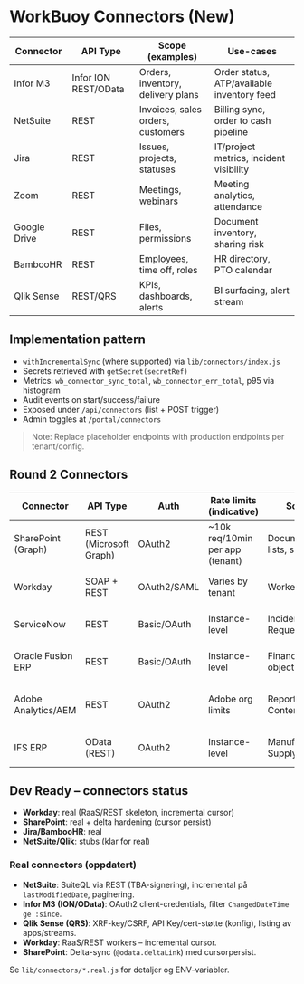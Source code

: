 # WorkBuoy Connectors (New)

| Connector     | API Type      | Scope (examples)                         | Use-cases                                    |
|---------------|---------------|------------------------------------------|----------------------------------------------|
| Infor M3      | Infor ION REST/OData | Orders, inventory, delivery plans     | Order status, ATP/available inventory feed   |
| NetSuite      | REST          | Invoices, sales orders, customers        | Billing sync, order to cash pipeline         |
| Jira          | REST          | Issues, projects, statuses               | IT/project metrics, incident visibility      |
| Zoom          | REST          | Meetings, webinars                       | Meeting analytics, attendance                |
| Google Drive  | REST          | Files, permissions                       | Document inventory, sharing risk             |
| BambooHR      | REST          | Employees, time off, roles               | HR directory, PTO calendar                   |
| Qlik Sense    | REST/QRS      | KPIs, dashboards, alerts                 | BI surfacing, alert stream                   |

## Implementation pattern
- `withIncrementalSync` (where supported) via `lib/connectors/index.js`
- Secrets retrieved with `getSecret(secretRef)`
- Metrics: `wb_connector_sync_total`, `wb_connector_err_total`, p95 via histogram
- Audit events on start/success/failure
- Exposed under `/api/connectors` (list + POST trigger)
- Admin toggles at `/portal/connectors`

> Note: Replace placeholder endpoints with production endpoints per tenant/config.


## Round 2 Connectors

| Connector           | API Type                | Auth        | Rate limits (indicative)            | Scope                                   | Enterprise Use-cases                               |
|---------------------|-------------------------|-------------|-------------------------------------|-----------------------------------------|----------------------------------------------------|
| SharePoint (Graph)  | REST (Microsoft Graph)  | OAuth2      | ~10k req/10min per app (tenant)     | Documents, lists, sites                 | Doc inventory, permissions review, sharing risk    |
| Workday             | SOAP + REST             | OAuth2/SAML | Varies by tenant                    | Workers, Orgs                           | HR source-of-truth, org insights                   |
| ServiceNow          | REST                    | Basic/OAuth | Instance-level                      | Incidents, Requests                     | ITSM metrics, SLA/SLO tracing                      |
| Oracle Fusion ERP   | REST                    | Basic/OAuth | Instance-level                      | Finance, HR objects                     | Finance rollups, reconciliations                   |
| Adobe Analytics/AEM | REST                    | OAuth2      | Adobe org limits                    | Reports, Content                         | Digital analytics KPIs, content catalogs           |
| IFS ERP             | OData (REST)            | OAuth2      | Instance-level                      | Manufacturing, Supply chain              | Work orders, order-to-ship tracking                |


## Dev Ready – connectors status
- **Workday**: real (RaaS/REST skeleton, incremental cursor)
- **SharePoint**: real + delta hardening (cursor persist)
- **Jira/BambooHR**: real
- **NetSuite/Qlik**: stubs (klar for real)


### Real connectors (oppdatert)
- **NetSuite**: SuiteQL via REST (TBA-signering), incremental på `lastModifiedDate`, paginering.
- **Infor M3 (ION/OData)**: OAuth2 client-credentials, filter `ChangedDateTime ge :since`.
- **Qlik Sense (QRS)**: XRF-key/CSRF, API Key/cert-støtte (konfig), listing av apps/streams.
- **Workday**: RaaS/REST workers – incremental cursor.
- **SharePoint**: Delta-sync (`@odata.deltaLink`) med cursorpersist.

Se `lib/connectors/*.real.js` for detaljer og ENV-variabler.
